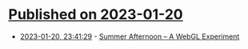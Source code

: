 # [Published on 2023-01-20](index.md)

* [2023-01-20, 23:41:29](https://news.ycombinator.com/item?id=34461808) - [Summer Afternoon – A WebGL Experiment](https://summer-afternoon.vlucendo.com/)
